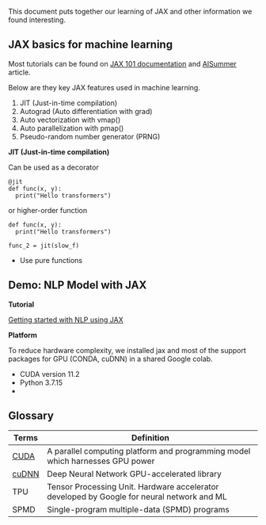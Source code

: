 This document puts together our learning of JAX and other information we found interesting.

## JAX basics for machine learning

Most tutorials can be found on [JAX 101 documentation](https://jax.readthedocs.io/en/latest/jax-101/index.html) and [AISummer](https://theaisummer.com/jax/) article.

Below are they key JAX features used in machine learning. 

1) JIT (Just-in-time compilation)
2) Autograd (Auto differentiation with grad)
3) Auto vectorization with vmap()
4) Auto parallelization with pmap()
5) Pseudo-random number generator (PRNG)

**JIT (Just-in-time compilation)**

Can be used as a decorator 
```
@jit
def func(x, y):
  print("Hello transformers")
```

or higher-order function

```
def func(x, y):
  print("Hello transformers")
  
func_2 = jit(slow_f)
```
- Use pure functions 


## Demo: NLP Model with JAX

**Tutorial**

[Getting started with NLP using JAX](https://www.kaggle.com/code/guillemkami/getting-started-with-nlp-using-jax/notebook)

**Platform**

To reduce hardware complexity, we installed jax and most of the support packages for GPU (CONDA, cuDNN) in a shared Google colab.
- CUDA version 11.2
- Python 3.7.15
- 

## Glossary

| Terms  | Definition |
| ------------- | ------------- |
| [CUDA](https://developer.nvidia.com/cuda-downloads)  |  A parallel computing platform and programming model which harnesses GPU power |
| [cuDNN](https://developer.nvidia.com/CUDNN) | Deep Neural Network GPU-accelerated library |
| TPU | Tensor Processing Unit. Hardware accelerator developed by Google for neural network and ML  |
| SPMD | Single-program multiple-data (SPMD) programs |
